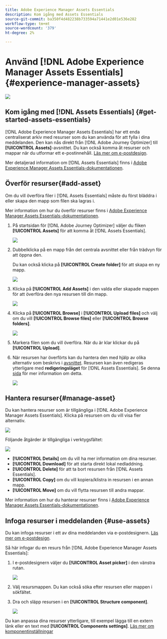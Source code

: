 ```yaml
---
title: Adobe Experience Manager Assets Essentials
description: Kom igång med Assets Essentials
source-git-commit: ba350f4d482238b733594a71441e2d01e536e282
workflow-type: tm+mt
source-wordcount: '379'
ht-degree: 2%

---
```


# Använd [!DNL Adobe Experience Manager Assets Essentials] {#experience-manager-assets}

![](assets/do-not-localize/badge.png)

## Kom igång med [!DNL Assets Essentials] {#get-started-assets-essentials}

[!DNL Adobe Experience Manager Assets Essentials] har ett enda centraliserat arkiv med resurser som du kan använda för att fylla i dina meddelanden. Den kan nås direkt från [!DNL Adobe Journey Optimizer] till **[!UICONTROL Assets]**-avsnittet. Du kan också komma åt resurser och mappar när du utformar ett e-postinnehåll. [Läs mer om e-postdesign](design-emails.md).

Mer detaljerad information om [!DNL Assets Essentials] finns i [Adobe Experience Manager Assets Essentials-dokumentationen](https://experienceleague.adobe.com/docs/experience-manager-assets-essentials/help/introduction.html).

## Överför resurser{#add-asset}

Om du vill överföra filer i [!DNL Assets Essentials] måste du först bläddra i eller skapa den mapp som filen ska lagras i.

Mer information om hur du överför resurser finns i [Adobe Experience Manager Assets Essentials-dokumentationen](https://experienceleague.adobe.com/docs/experience-manager-assets-essentials/help/add-delete-assets.html).

1. På startsidan för [!DNL Adobe Journey Optimizer] väljer du fliken **[!UICONTROL Assets]** för att komma åt [!DNL Assets Essentials].

   ![](assets/media_library_1.png)

1. Dubbelklicka på en mapp från det centrala avsnittet eller från trädvyn för att öppna den.

   Du kan också klicka på **[!UICONTROL Create folder]** för att skapa en ny mapp.

   ![](assets/media_library_8.png)

1. Klicka på **[!UICONTROL Add Assets]** i den valda eller skapade mappen för att överföra den nya resursen till din mapp.

   ![](assets/media_library_2.png)

1. Klicka på **[!UICONTROL Browse]** i **[!UICONTROL Upload files]** och välj om du vill **[!UICONTROL Browse files]** eller **[!UICONTROL Browse folders]**.

   ![](assets/media_library_3.png)

1. Markera filen som du vill överföra. När du är klar klickar du på **[!UICONTROL Upload]**.

1. När resursen har överförts kan du hantera den med hjälp av olika alternativ som beskrivs i [avsnittet](#manage-asset). Resursen kan även redigeras ytterligare med **redigeringsläget** för [!DNL Assets Essentials]. Se denna [sida](#edit-assets) för mer information om detta.

   ![](assets/media_library_12.png)

## Hantera resurser{#manage-asset}

Du kan hantera resurser som är tillgängliga i [!DNL Adobe Experience Manager Assets Essentials]. Klicka på resursen om du vill visa fler alternativ.

![](assets/media_library_12.png)

Följande åtgärder är tillgängliga i verktygsfältet:

![](assets/media_library_4.png)

* **[!UICONTROL Details]** om du vill ha mer information om dina resurser.
* **[!UICONTROL Download]** för att starta direkt lokal nedladdning.
* **[!UICONTROL Delete]** för att ta bort resursen från  [!DNL Assets Essentials].
* **[!UICONTROL Copy]** om du vill kopiera/klistra in resursen i en annan mapp.
* **[!UICONTROL Move]** om du vill flytta resursen till andra mappar.

Mer information om hur du hanterar resurser finns i [Adobe Experience Manager Assets Essentials-dokumentationen](https://experienceleague.adobe.com/docs/experience-manager-assets-essentials/help/manage-assets.html).

## Infoga resurser i meddelanden {#use-assets}

Du kan infoga resurser i ett av dina meddelanden via e-postdesignern. [Läs mer om e-postdesign](design-emails.md).

Så här infogar du en resurs från [!DNL Adobe Experience Manager Assets Essentials]:

1. I e-postdesignern väljer du **[!UICONTROL Asset picker]** i den vänstra rutan.

   ![](assets/media_library_5.png)

1. Välj resursmappen. Du kan också söka efter resursen eller mappen i sökfältet.

1. Dra och släpp resursen i en **[!UICONTROL Structure component]**.

   ![](assets/media_library_6.png)

Du kan anpassa dina resurser ytterligare, till exempel lägga till en extern länk eller en text med **[!UICONTROL Components settings]**. [Läs mer om komponentinställningar](content-components.md)

<!--

## Edit and modify assets {#edit-assets}

Your assets can be edited through the **[!UICONTROL Edit mode]** in [!DNL Assets Essentials]. Through this mode, you can crop, resize and rotate your asset. Click the **[!UICONTROL Edit]** button to access the editing mode of your asset.

![](assets/media_library_10.png)

Following actions are available in the toolbar:

![](assets/media_library_11.png)

* **[!UICONTROL Start crop]** to focus on only the content you want in your asset.
* **[!UICONTROL Rotate left]** to rotate your asset counter-clockwise by 90 degrees.
* **[!UICONTROL Rotate right]** to rotate your asset clockwise by 90 degrees.
* **[!UICONTROL Flip vertically]** to vertically mirror your asset.
* **[!UICONTROL Flip horizontally]** to horizontally mirror your asset.
* **[!UICONTROL Launch map]** to insert an image map. For more on this, refer to the [Add image maps](https://experienceleague.adobe.com/docs/experience-manager-65/assets/using/image-maps.html?lang=en#using) documentation.

## Share assets {#share-assets}

When using the Media library, each asset is saved in folders or sub-folders. You can choose to share your folders and which level of access to assign.

For more information on how to share access to your folders, refer to this page.

-->
